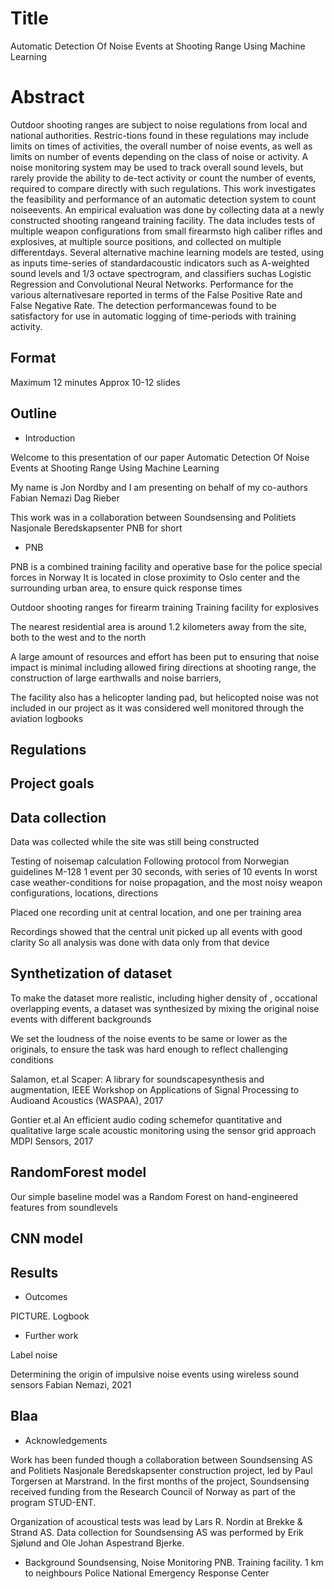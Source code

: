 
# Title
Automatic Detection Of Noise Events at Shooting Range Using Machine Learning

# Abstract

Outdoor shooting ranges are subject to noise regulations from local and national authorities.
Restric-tions found in these regulations may include limits on times of activities, the overall number of noise events,
as well as limits on number of events depending on the class of noise or activity. 
A noise monitoring system may be used to track overall sound levels,  but rarely provide the ability to de-tect activity or count the number of events, required to compare directly with such regulations.
This work investigates the feasibility and performance of an automatic detection system to count noiseevents. 
An empirical evaluation was done by collecting data at a newly constructed shooting rangeand training facility.
The data includes tests of multiple weapon configurations from small firearmsto high caliber rifles and explosives, at multiple source positions, and collected on multiple differentdays.
Several alternative machine learning models are tested, using as inputs time-series of standardacoustic indicators such as A-weighted sound levels and 1/3 octave spectrogram, and classifiers suchas Logistic Regression and Convolutional Neural Networks. Performance for the various alternativesare reported in terms of the False Positive Rate and False Negative Rate. The detection performancewas found to be satisfactory for use in automatic logging of time-periods with training activity.

## Format

Maximum 12 minutes
Approx 10-12 slides

## Outline

- Introduction

Welcome to this presentation
of our paper
Automatic Detection Of Noise Events at Shooting Range Using Machine Learning

My name is Jon Nordby
and I am presenting on behalf of my co-authors
Fabian Nemazi
Dag Rieber

This work was in a collaboration between
Soundsensing and Politiets Nasjonale Beredskapsenter
PNB for short

- PNB

PNB is a combined training facility and operative base for the police special forces in Norway
It is located in close proximity to Oslo center and the surrounding urban area, to ensure quick response times

Outdoor shooting ranges for firearm training
Training facility for explosives

The nearest residential area is around 1.2 kilometers away from the site,
both to the west and to the north

A large amount of resources and effort has been put to ensuring that noise impact is minimal
including allowed firing directions at shooting range,
the construction of large earthwalls and noise barriers,

The facility also has a helicopter landing pad,
but helicopted noise was not included in our project
as it was considered well monitored through the aviation logbooks

## Regulations


## Project goals



## Data collection

Data was collected while the site was still being constructed

Testing of noisemap calculation
Following protocol from Norwegian guidelines M-128
1 event per 30 seconds, with series of 10 events
In worst case weather-conditions for noise propagation,
and the most noisy weapon configurations, locations, directions

Placed one recording unit at central location,
and one per training area

Recordings showed that the central unit picked up
all events with good clarity
So all analysis was done with data only from that device

## Synthetization of dataset

To make the dataset more realistic,
including higher density of , occational overlapping events,
a dataset was synthesized by
mixing the original noise events
with different backgrounds

We set the loudness of the noise events
to be same or lower as the originals,
to ensure the task was hard enough to reflect challenging conditions

Salamon, et.al
Scaper: A library for soundscapesynthesis and augmentation,
IEEE Workshop on Applications of Signal Processing to Audioand Acoustics (WASPAA), 2017

Gontier et.al
An efficient audio coding schemefor quantitative and qualitative large scale acoustic monitoring using the sensor grid approach
MDPI Sensors, 2017

## RandomForest model

Our simple baseline model was a Random Forest on hand-engineered features from soundlevels

## CNN model


## Results


- Outcomes

PICTURE. Logbook

- Further work

Label noise

Determining the origin of impulsive noise events
using wireless sound sensors
Fabian Nemazi, 2021


## Blaa


- Acknowledgements

Work has been funded though a collaboration between Soundsensing AS and Politiets Nasjonale Beredskapsenter construction project,
led by Paul Torgersen at Marstrand.
In the first months of the project,
Soundsensing received funding from the Research Council of Norway as part of the program STUD-ENT.

Organization of acoustical tests was lead by Lars R. Nordin at Brekke & Strand AS.
Data collection for Soundsensing AS was performed by
Erik Sjølund and Ole Johan Aspestrand Bjerke. 


- Background
Soundsensing, Noise Monitoring
PNB. Training facility. 1 km to neighbours
Police National Emergency Response Center
